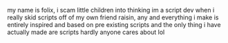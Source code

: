 my name is folix, i scam little children into thinking im a script dev when i really skid scripts off of my own friend raisin, any and everything i make is entirely inspired and based on pre existing scripts and the only thing i have actually made are scripts hardly anyone cares about lol 

